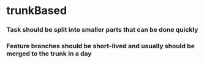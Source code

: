 # trunkBased

### Task should be split into smaller parts that can be done quickly
### Feature branches should be short-lived and usually should be merged to the trunk in a day

